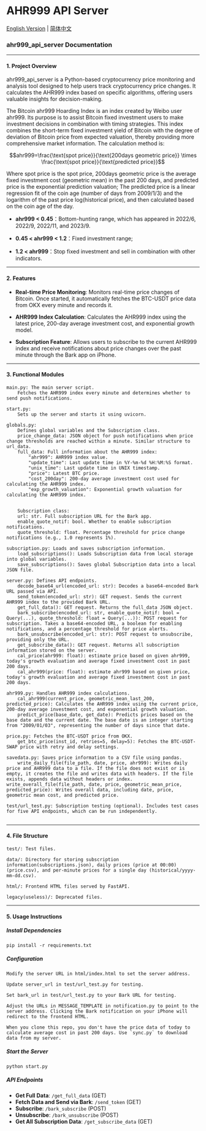 # AHR999 API Server

[English Version](https://github.com/BiaWei/ahr999_api_server/blob/main/README.md) | [简体中文](https://github.com/BiaWei/ahr999_api_server/blob/main/README.zh.md)

### ahr999_api_server Documentation

---

#### 1. Project Overview

ahr999_api_server is a Python-based cryptocurrency price monitoring and analysis tool designed to help users track cryptocurrency price changes. It calculates the AHR999 index based on specific algorithms, offering users valuable insights for decision-making.

The Bitcoin ahr999 Hoarding Index is an index created by Weibo user ahr999. Its purpose is to assist Bitcoin fixed investment users to make investment decisions in combination with timing strategies. This index combines the short-term fixed investment yield of Bitcoin with the degree of deviation of Bitcoin price from expected valuation, thereby providing more comprehensive market information.
The calculation method is:

$$ahr999=\frac{\text{spot price}}{\text{200days geometric price}} \times \frac{\text{spot price}}{\text{predicted price}}$$

Where ${\text{spot price}}$ is the spot price, $\text{200days geometric price}$ is the average fixed investment cost (geometric mean) in the past 200 days, and $\text{predicted price}$ is the exponential prediction valuation;
The $\text{predicted price}$ is a linear regression fit of the coin age (number of days from 2009/1/3) and the logarithm of the past price $\log_{}{\text{(historical price)}}$, and then calculated based on the coin age of the day.


- **ahr999 < 0.45**：Bottom-hunting range, which has appeared in 2022/6, 2022/9, 2022/11, and 2023/9.
  
- **0.45 < ahr999 < 1.2**：Fixed investment range;

- **1.2 < ahr999**：Stop fixed investment and sell in combination with other indicators.

---

#### 2. Features

- **Real-time Price Monitoring**: Monitors real-time price changes of Bitcoin. Once started, it automatically fetches the BTC-USDT price data from OKX every minute and records it.

- **AHR999 Index Calculation**: Calculates the AHR999 index using the latest price, 200-day average investment cost, and exponential growth model.

- **Subscription Feature**: Allows users to subscribe to the current AHR999 index and receive notifications about price changes over the past minute through the Bark app on iPhone.

---

#### 3. Functional Modules

```
main.py: The main server script.
    Fetches the AHR999 index every minute and determines whether to send push notifications.

start.py:
    Sets up the server and starts it using uvicorn.

globals.py:
    Defines global variables and the Subscription class.
    price_change_data: JSON object for push notifications when price change thresholds are reached within a minute. Similar structure to url_data. 
    full_data: Full information about the AHR999 index:
        "ahr999": AHR999 index value.
        "update_time": Last update time in %Y-%m-%d %H:%M:%S format. 
        "unix_time": Last update time in UNIX timestamp.
        "price": Latest BTC price.
        "cost_200day": 200-day average investment cost used for calculating the AHR999 index.
        "exp_growth_valuation": Exponential growth valuation for calculating the AHR999 index.
        
         
    Subscription class:
    url: str. Full subscription URL for the Bark app.
    enable_quote_notif: bool. Whether to enable subscription notifications.
    quote_threshold: float. Percentage threshold for price change notifications (e.g., 1.0 represents 1%).

subscription.py: Loads and saves subscription information.
    load_subscriptions(): Loads Subscription data from local storage into global variables.
    save_subscriptions(): Saves global Subscription data into a local JSON file.

server.py: Defines API endpoints.
    decode_base64_url(encoded_url: str): Decodes a base64-encoded Bark URL passed via API.
    send_token(encoded_url: str): GET request. Sends the current AHR999 index to the provided Bark URL.
    get_full_data(): GET request. Returns the full_data JSON object.
    bark_subscribe(encoded_url: str, enable_quote_notif: bool = Query(...), quote_threshold: float = Query(...)): POST request for subscription. Takes a base64-encoded URL, a boolean for enabling notifications, and a percentage threshold for price alerts.
    bark_unsubscribe(encoded_url: str): POST request to unsubscribe, providing only the URL.
    get_subscribe_data(): GET request. Returns all subscription information stored on the server.
    cal_price(ahr999: float): estimate price based on given ahr999, today's growth evaluation and average fixed investment cost in past 200 days.
    cal_ahr999(price: float): estimate ahr999 based on given price, today's growth evaluation and average fixed investment cost in past 200 days.

ahr999.py: Handles AHR999 index calculations.
    cal_ahr999(current_price, geometric_mean_last_200, predicted_price): Calculates the AHR999 index using the current price, 200-day average investment cost, and exponential growth valuation.
    predict_price(base_date, get_date): Predicts prices based on the base date and the current date. The base date is an integer starting from "2009/01/03", representing the number of days since that date.

price.py: Fetches the BTC-USDT price from OKX.
    get_btc_price(inst_id, retries=5, delay=5): Fetches the BTC-USDT-SWAP price with retry and delay settings.

savedata.py: Saves price information to a CSV file using pandas.
    write_daily_file(file_path, date, price, ahr999): Writes daily price and AHR999 data to a file. If the file does not exist or is empty, it creates the file and writes data with headers. If the file exists, appends data without headers or index. write_overall_file(file_path, date, price, geometric_mean_price, predicted_price): Writes overall data, including date, price, geometric mean cost, and predicted price.

test/url_test.py: Subscription testing (optional). Includes test cases for five API endpoints, which can be run independently.


```

---

#### 4. File Structure

```
test/: Test files.

data/: Directory for storing subscription information(subscriptions.json), daily prices (price at 00:00)(price.csv), and per-minute prices for a single day (historical/yyyy-mm-dd.csv).

html/: Frontend HTML files served by FastAPI.

legacy(useless)/: Deprecated files.
```

---

#### 5. Usage Instructions

##### Install Dependencies

```
pip install -r requirements.txt
```

##### Configuration

```
Modify the server URL in html/index.html to set the server address.

Update server_url in test/url_test.py for testing.

Set bark_url in test/url_test.py to your Bark URL for testing.

Adjust the URLs in MESSAGE_TEMPLATE in notification.py to point to the server address. Clicking the Bark notification on your iPhone will redirect to the frontend HTML.

When you clone this repo, you don't have the price data of today to calculate average cost in past 200 days. Use `sync.py` to download data from my server.

```

##### Start the Server

```
python start.py
```
##### API Endpoints


- **Get Full Data**: `/get_full_data` (GET)
- **Fetch Data and Send via Bark**: `/send_token` (GET)
- **Subscribe**: `/bark_subscribe` (POST)
- **Unsubscribe**: `/bark_unsubscribe` (POST)
- **Get All Subscription Data**: `/get_subscribe_data` (GET)
